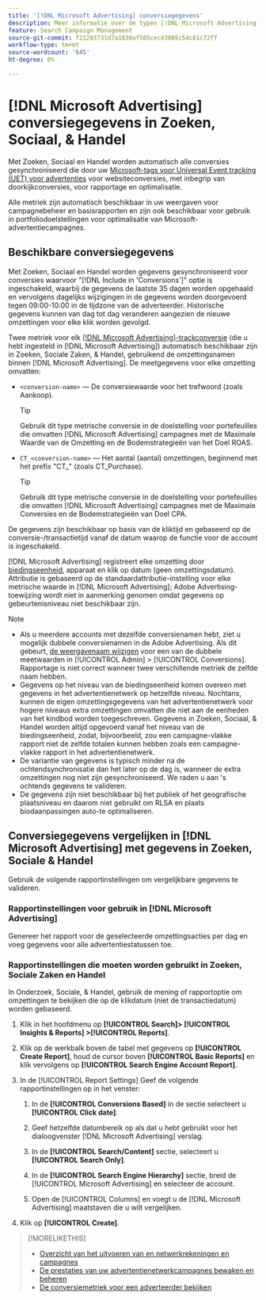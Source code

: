 ```yaml
---
title: '[!DNL Microsoft Advertising] conversiegegevens'
description: Meer informatie over de typen [!DNL Microsoft Advertising]-tracked conversion data available in Search, Social, & Commerce.
feature: Search Campaign Management
source-git-commit: f21283731d7a1830af585cec43805c54c81c72ff
workflow-type: tm+mt
source-wordcount: '645'
ht-degree: 0%

---
```


# [!DNL Microsoft Advertising] conversiegegevens in Zoeken, Sociaal, &amp; Handel

Met Zoeken, Sociaal en Handel worden automatisch alle conversies gesynchroniseerd die door uw [Microsoft-tags voor Universal Event tracking (UET) voor advertenties](https://about.ads.microsoft.com/solutions/tools/universal-event-tracking) voor websiteconversies, met inbegrip van doorkijkconversies, voor rapportage en optimalisatie.

Alle metriek zijn automatisch beschikbaar in uw weergaven voor campagnebeheer en basisrapporten en zijn ook beschikbaar voor gebruik in portfoliodoelstellingen voor optimalisatie van Microsoft-advertentiecampagnes.

## Beschikbare conversiegegevens

Met Zoeken, Sociaal en Handel worden gegevens gesynchroniseerd voor conversies waarvoor &quot;[!DNL Include in 'Conversions']&quot; optie is ingeschakeld, waarbij de gegevens de laatste 35 dagen worden opgehaald en vervolgens dagelijks wijzigingen in de gegevens worden doorgevoerd tegen 09:00-10:00 in de tijdzone van de adverteerder. Historische gegevens kunnen van dag tot dag veranderen aangezien de nieuwe omzettingen voor elke klik worden gevolgd.

Twee metriek voor elk [[!DNL Microsoft Advertising]-trackconversie](https://help.ads.microsoft.com/apex/index/3/en-us/n5012) (die u hebt ingesteld in [!DNL Microsoft Advertising]) automatisch beschikbaar zijn in Zoeken, Sociale Zaken, &amp; Handel, gebruikend de omzettingsnamen binnen [!DNL Microsoft Advertising]. De meetgegevens voor elke omzetting omvatten:

* `<conversion-name>` — De conversiewaarde voor het trefwoord (zoals Aankoop).

  >[!TIP]
  >
  >Gebruik dit type metrische conversie in de doelstelling voor portefeuilles die omvatten [!DNL Microsoft Advertising] campagnes met de Maximale Waarde van de Omzetting en de Bodemstrategieën van het Doel ROAS.

* `CT_<conversion-name>` — Het aantal (aantal) omzettingen, beginnend met het prefix &quot;CT_&quot; (zoals CT_Purchase).

  >[!TIP]
  >
  >Gebruik dit type metrische conversie in de doelstelling voor portefeuilles die omvatten [!DNL Microsoft Advertising] campagnes met de Maximale Conversies en de Bodemstrategieën van Doel CPA.

De gegevens zijn beschikbaar op basis van de kliktijd en gebaseerd op de conversie-/transactietijd vanaf de datum waarop de functie voor de account is ingeschakeld.

[!DNL Microsoft Advertising] registreert elke omzetting door [biedingseenheid](/help/search-social-commerce/glossary.md#a-b), apparaat en klik op datum (geen omzettingsdatum). Attributie is gebaseerd op de standaardattributie-instelling voor elke metrische waarde in [!DNL Microsoft Advertising]; Adobe Advertising-toewijzing wordt niet in aanmerking genomen omdat gegevens op gebeurtenisniveau niet beschikbaar zijn.

>[!NOTE]
>
>* Als u meerdere accounts met dezelfde conversienamen hebt, ziet u mogelijk dubbele conversienamen in de Adobe Advertising. Als dit gebeurt, [de weergavenaam wijzigen](/help/search-social-commerce/admin/conversion-metrics/conversion-metric-edit-display-name.md) voor een van de dubbele meetwaarden in [!UICONTROL Admin] > [!UICONTROL Conversions]. Rapportage is niet correct wanneer twee verschillende metriek de zelfde naam hebben.
>* Gegevens op het niveau van de biedingseenheid komen overeen met gegevens in het advertentienetwerk op hetzelfde niveau. Nochtans, kunnen de eigen omzettingsgegevens van het advertentienetwerk voor hogere niveaus extra omzettingen omvatten die niet aan de eenheden van het kindbod worden toegeschreven. Gegevens in Zoeken, Sociaal, &amp; Handel worden altijd opgevoerd vanaf het niveau van de biedingseenheid, zodat, bijvoorbeeld, zou een campagne-vlakke rapport niet de zelfde totalen kunnen hebben zoals een campagne-vlakke rapport in het advertentienetwerk.
>* De variantie van gegevens is typisch minder na de ochtendsynchronisatie dan het later op de dag is, wanneer de extra omzettingen nog niet zijn gesynchroniseerd. We raden u aan &#39;s ochtends gegevens te valideren.
>* De gegevens zijn niet beschikbaar bij het publiek of het geografische plaatsniveau en daarom niet gebruikt om RLSA en plaats biodaanpassingen auto-te optimaliseren.

## Conversiegegevens vergelijken in [!DNL Microsoft Advertising] met gegevens in Zoeken, Sociale &amp; Handel

Gebruik de volgende rapportinstellingen om vergelijkbare gegevens te valideren.

### Rapportinstellingen voor gebruik in [!DNL Microsoft Advertising]

Genereer het rapport voor de geselecteerde omzettingsacties per dag en voeg gegevens voor alle advertentiestatussen toe.

### Rapportinstellingen die moeten worden gebruikt in Zoeken, Sociale Zaken en Handel

In Onderzoek, Sociale, &amp; Handel, gebruik de mening of rapportoptie om omzettingen te bekijken die op de klikdatum (niet de transactiedatum) worden gebaseerd.

1. Klik in het hoofdmenu op **[!UICONTROL Search]> [!UICONTROL Insights & Reports] >[!UICONTROL Reports]**.

1. Klik op de werkbalk boven de tabel met gegevens op **[!UICONTROL Create Report]**, houd de cursor boven **[!UICONTROL Basic Reports]** en klik vervolgens op **[!UICONTROL Search Engine Account Report]**.

1. In de [!UICONTROL Report Settings] Geef de volgende rapportinstellingen op in het venster:

   1. In de **[!UICONTROL Conversions Based]** in de sectie selecteert u **[!UICONTROL Click date]**.

   1. Geef hetzelfde datumbereik op als dat u hebt gebruikt voor het dialoogvenster [!DNL Microsoft Advertising] verslag.

   1. In de **[!UICONTROL Search/Content]** sectie, selecteert u **[!UICONTROL Search Only]**.

   1. In de **[!UICONTROL Search Engine Hierarchy]** sectie, breid de [!UICONTROL Microsoft Advertising] en selecteer de account.

   1. Open de [!UICONTROL Columns] en voegt u de [!DNL Microsoft Advertising] maatstaven die u wilt vergelijken.

1. Klik op **[!UICONTROL Create]**.

>[!MORELIKETHIS]
>
>* [Overzicht van het uitvoeren van en netwerkrekeningen en campagnes](campaign-implemention-overview.md)
>* [De prestaties van uw advertentienetwerkcampagnes bewaken en beheren](monitor-performance-campaigns.md)
>* [De conversiemetriek voor een adverteerder bekijken](/help/search-social-commerce/admin/conversion-metrics/conversion-metric-view-tracked.md)
